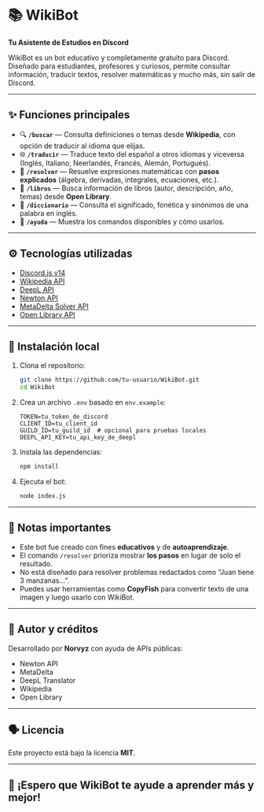 # 📚 WikiBot

**Tu Asistente de Estudios en Discord**

WikiBot es un bot educativo y completamente gratuito para Discord. Diseñado para estudiantes, profesores y curiosos, permite consultar información, traducir textos, resolver matemáticas y mucho más, sin salir de Discord.

---

## ✨ Funciones principales

* 🔍 **`/buscar`** — Consulta definiciones o temas desde **Wikipedia**, con opción de traducir al idioma que elijas.
* 🌐 **`/traducir`** — Traduce texto del español a otros idiomas y viceversa (Inglés, Italiano, Neerlandés, Francés, Alemán, Portugués).
* 🧐 **`/resolver`** — Resuelve expresiones matemáticas con **pasos explicados** (álgebra, derivadas, integrales, ecuaciones, etc.).
* 📖 **`/libros`** — Busca información de libros (autor, descripción, año, temas) desde **Open Library**.
* 📘 **`/diccionario`** — Consulta el significado, fonética y sinónimos de una palabra en inglés.
* 📜 **`/ayuda`** — Muestra los comandos disponibles y cómo usarlos.

---

## ⚙️ Tecnologías utilizadas

* [Discord.js v14](https://discord.js.org/)
* [Wikipedia API](https://www.mediawiki.org/wiki/API:Main_page)
* [DeepL API](https://www.deepl.com/docs-api/)
* [Newton API](https://newton.now.sh/)
* [MetaDelta Solver API](https://github.com/metadelta/solver)
* [Open Library API](https://openlibrary.org/developers/api)

---

## 🚀 Instalación local

1. Clona el repositorio:

   ```bash
   git clone https://github.com/tu-usuario/WikiBot.git
   cd WikiBot
   ```

2. Crea un archivo `.env` basado en `env.example`:

   ```
   TOKEN=tu_token_de_discord
   CLIENT_ID=tu_client_id
   GUILD_ID=tu_guild_id  # opcional para pruebas locales
   DEEPL_API_KEY=tu_api_key_de_deepl
   ```

3. Instala las dependencias:

   ```bash
   npm install
   ```

4. Ejecuta el bot:

   ```bash
   node index.js
   ```

---

## 📌 Notas importantes

* Este bot fue creado con fines **educativos** y de **autoaprendizaje**.
* El comando `/resolver` prioriza mostrar **los pasos** en lugar de solo el resultado.
* No está diseñado para resolver problemas redactados como “Juan tiene 3 manzanas...”.
* Puedes usar herramientas como **CopyFish** para convertir texto de una imagen y luego usarlo con WikiBot.

---

## 🧠 Autor y créditos

Desarrollado por **Norvyz** con ayuda de APIs públicas:

* Newton API
* MetaDelta
* DeepL Translator
* Wikipedia
* Open Library

---

## 🗣 Licencia

Este proyecto está bajo la licencia **MIT**.

---

## 🚀 ¡Espero que WikiBot te ayude a aprender más y mejor!
